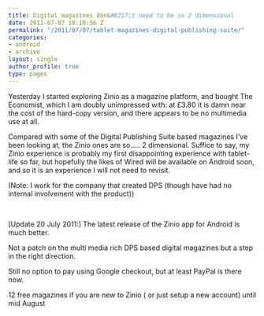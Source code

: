```yaml
---
title: Digital magazines don&#8217;t need to be so 2 dimensional
date: 2011-07-07 10:10:56 Z
permalink: "/2011/07/07/tablet-magazines-digital-publishing-suite/"
categories:
- android
- archive
layout: single
author_profile: true
type: pages
---
```


Yesterday I started exploring Zinio as a magazine platform, and bought The Economist, which I am doubly unimpressed with: at £3.80 it is damn near the cost of the hard-copy version, and there appears to be no multimedia use at all.

Compared with some of the Digital Publishing Suite based magazines I’ve been looking at, the Zinio ones are so….. 2 dimensional. Suffice to say, my Zinio experience is probably my first disappointing experience with tablet-life so far, but hopefully the likes of Wired will be available on Android soon, and so it is an experience I will not need to revisit.

(Note: I work for the company that created DPS (though have had no internal involvement with the product))

&nbsp;

[Update 20 July 2011:] The latest release of the Zinio app for Android is much better.

Not a patch on the multi media rich DPS based digital magazines but a step in the right direction.

Still no option to pay using Google checkout, but at least PayPal is there now.

12 free magazines if you are new to Zinio ( or just setup a new account) until mid August
